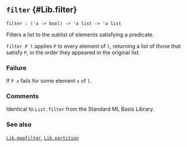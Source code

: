 ## `filter` {#Lib.filter}


```
filter : ('a -> bool) -> 'a list -> 'a list
```



Filters a list to the sublist of elements satisfying a predicate.


`filter P l` applies `P` to every element of `l`, returning a list of those
that satisfy `P`, in the order they appeared in the original list.

### Failure

If `P x` fails for some element `x` of `l`.

### Comments

Identical to `List.filter` from the Standard ML Basis Library.

### See also

[`Lib.mapfilter`](#Lib.mapfilter), [`Lib.partition`](#Lib.partition)

